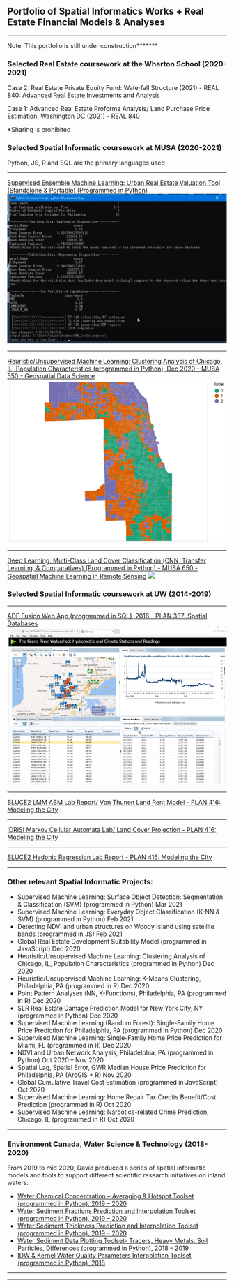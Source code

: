 ## Portfolio of Spatial Informatics Works + Real Estate Financial Models & Analyses

---

Note: This portfolio is still under construction*******

### Selected Real Estate coursework at the Wharton School (2020-2021)

Case 2: Real Estate Private Equity Fund: Waterfall Structure (2021) - REAL 840: Advanced Real Estate Investments and Analysis

Case 1: Advanced Real Estate Proforma Analysis/ Land Purchase Price Estimation, Washington DC (2021) - REAL 840

*Sharing is prohibited


### Selected Spatial Informatic coursework at MUSA (2020-2021)

Python, JS, R and SQL are the primary languages used

---
[Supervised Ensemble Machine Learning: Urban Real Estate Valuation Tool (Standalone & Portable) (Programmed in Python)](https://youtu.be/G51Yo04meWQ)
<img src="images/tool1.png?raw=true"/>

---
[Heuristic/Unsupervised Machine Learning: Clustering Analysis of Chicago, IL, Population Characteristics (programmed in Python), Dec 2020 - MUSA 550 - Geospatial Data Science](https://yrpan.github.io/MUSA550_finalproject/clustering-analysis/)<img src="images/visualization1.png?raw=true"/>


---
[Deep Learning: Multi-Class Land Cover Classification (CNN, Transfer Learning, & Comparatives) (Programmed in Python) - MUSA 650 - Geospatial Machine Learning in Remote Sensing](/pdf/sample_presentation.pdf)
<img src="images/dummy_thumbnail.jpg?raw=true"/>

### Selected Spatial Informatic coursework at UW (2014-2019)

---

[ADF Fusion Web App (programmed in SQL), 2016 - PLAN 387: Spatial Databases](/pdf/example_work1.pdf)
<img src="images/visualization2.png?raw=true"/>

---

[SLUCE2 LMM ABM Lab Report/ Von Thunen Land Rent Model - PLAN 416: Modeling the City](/pdf/example_work1.pdf)

---

[IDRISI Markov Cellular Automata Lab/ Land Cover Projection - PLAN 416: Modeling the City](/pdf/example_work1.pdf)

---

[SLUCE2 Hedonic Regression Lab Report - PLAN 416: Modeling the City](/pdf/example_work1.pdf)


---

### Other relevant Spatial Informatic Projects:
-	Supervised Machine Learning: Surface Object Detection: Segmentation & Classification (SVM) (programmed in Python) 	Mar 2021
-	Supervised Machine Learning: Everyday Object Classification (K-NN & SVM) (programmed in Python)	Feb 2021
-	Detecting NDVI and urban structures on Woody Island using satellite bands (programmed in JS)	Feb 2021
-	Global Real Estate Development Suitability Model (programmed in JavaScript)	Dec 2020
-	Heuristic/Unsupervised Machine Learning: Clustering Analysis of Chicago, IL, Population Characteristics (programmed in Python)	Dec 2020
-	Heuristic/Unsupervised Machine Learning: K-Means Clustering, Philadelphia, PA (programmed in R)	Dec 2020
-	Point Pattern Analyses (NN, K-Functions), Philadelphia, PA (programmed in R)	Dec 2020
-	SLR Real Estate Damage Prediction Model for New York City, NY (programmed in Python)	Dec 2020
-	Supervised Machine Learning (Random Forest): Single-Family Home Price Prediction for Philadelphia, PA (programmed in Python)	Dec 2020
-	Supervised Machine Learning: Single-Family Home Price Prediction for Miami, FL (programmed in R)	Dec 2020
-	NDVI and Urban Network Analysis, Philadelphia, PA (programmed in Python)	Oct 2020 – Nov 2020
-	Spatial Lag, Spatial Error, GWR Median House Price Prediction for Philadelphia, PA (ArcGIS + R)	Nov 2020
-	Global Cumulative Travel Cost Estimation (programmed in JavaScript)	Oct 2020
-	Supervised Machine Learning: Home Repair Tax Credits Benefit/Cost Prediction (programmed in R)	Oct 2020
-	Supervised Machine Learning: Narcotics-related Crime Prediction, Chicago, IL (programmed in R)	Oct 2020



---

### Environment Canada, Water Science & Technology (2018-2020)


From 2019 to mid 2020, David produced a series of spatial informatic models and tools to support different scientific research initiatives on inland waters: 

- [Water Chemical Concentration – Averaging & Hotspot Toolset (programmed in Python), 2019 – 2020](https://www.canada.ca/en/environment-climate-change.html)
- [Water Sediment Fractions Prediction and Interpolation Toolset (programmed in Python), 2019 – 2020](https://www.canada.ca/en/environment-climate-change.html)
- [Water Sediment Thickness Prediction and Interpolation Toolset (programmed in Python), 2019 – 2020](https://www.canada.ca/en/environment-climate-change.html)
- [Water Sediment Data Plotting Toolset- Tracers, Heavy Metals, Soil Particles, Differences (programmed in Python), 2018 – 2019](https://www.canada.ca/en/environment-climate-change.html)
- [IDW & Kernel Water Quality Parameters Interpolation Toolset (programmed in Python), 2018](https://www.canada.ca/en/environment-climate-change.html)


---




---

